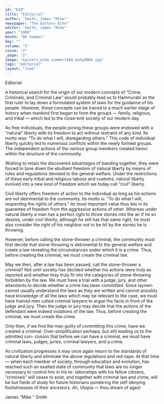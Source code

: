 ```yaml
---
id: "620"
title: "Editorial"
author: 'Smith, James "Mike"'
newspaper: "The Eastern Echo"
editor: 'Smith, James "Mike"'
year: "1960"
month: "06 Summer"
day: ""
volume: "5"
issue: "2"
_page: "2"
image: "eastern_echo_summer1960_body0004.jpg"
tags: "editorial"
layout: "item"
---
```

Editorial:

A historical search for the origin of our modern concepts of “Crime, Criminals,
and Criminal Law” would probably lead us to Hammurabi as the first ruler to lay
down a formulated system of laws for the guidance of his people. However, these
concepts can be traced to a much earlier stage of history when mankind first began
to form the groups — family, religious, and tribal — which led to the close-knit society
of our modern day.

As free individuals, the people joining these groups were endowed with a
“natural” liberty with its freedom to act without restraint of any kind. Its motto was:
“To do what I will, disregarding others.” This code of individual liberty quickly led to
numerous conflicts within the newly formed groups. The independent actions of the
various group members created havoc within the structure of the community.

Wishing to retain the discovered advantages of banding together, they were
forced to tone down the ebullient freedom of natural liberty by means of rules and
regulations devoted to the general welfare. Under the restrictions of these early
tribal and religious taboos and customs, natura! liberty evolved into a new kind of
freedom which we today call “civil” liberty.

Civil liberty offers freedom of action to the individual as long as his actions are
not detrimental to the community. Its motto is: “To do what I will, respecting the
rights of others.” Its most important value thus lies in its guarantee of freedom from
the aggressive actions of other. Whereas under natural liberty a man has a perfect
right to throw stones into the air if he so desires, under civil liberty, although he still
has that same right, he must also consider the right of his neighbor not to be hit by
the stones he is throwing.

However, before calling the stone-thrower a criminal, the community must first
decide that stone-throwing is detrimental to the general welfare and create a law
revealing the circumstances under which it is a crime. Thus, before creating the
criminal, we must create the criminal law.

May we then, after a law has been passed, call the stone-thrower a criminal?
Not until society has decided whether his actions were truly as reported and whether
they truly fit into the categories of stone-throwing forbidden by the law. We must
have a trial with a judge, jury, and other attendants to decide whether a crime has
been committed. Since laymen cannot usually understand the laws as they are written
and cannot possibly have knowledge of all the laws which may be relevant to the case,
we must have trained men called criminal lawyers to argue the facts in front of the
judge and jury. Then the judge or jury may decide that the actions of the defendant
were indeed violations of the law. Thus, before creating the criminal, we must create
the crime.

Only then, if we find the man guilty of committing this crime, have we created
a criminal. Over-simplification perhaps, but still leading us to the admitted con-
clusion that before we can have a criminal, we must have criminal laws, judges,
juries, criminal lawyers, and a crime.

As civilization progresses it may once again return to the standards of natural
liberty and eliminate the above regulations and red-tape. At that time — when each
member of society, through education and evolution, has reached such an exalted
state of community that laws are no longer necessary to control him in his re-
lationships with his fellow citizens, “criminals” will cease to exist, and together with
criminal law and crime, will be but fields of study for future historians pondering
the self-denying foolishnesses of their ancestors. Ah, Utopia — thou dream of ages!

James "Mike ” Smith
